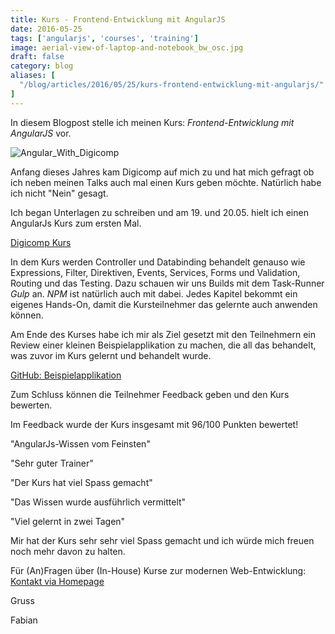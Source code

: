 ```yaml
---
title: Kurs - Frontend-Entwicklung mit AngularJS
date: 2016-05-25
tags: ['angularjs', 'courses', 'training']
image: aerial-view-of-laptop-and-notebook_bw_osc.jpg
draft: false
category: blog
aliases: [
  "/blog/articles/2016/05/25/kurs-frontend-entwicklung-mit-angularjs/"
]
---
```


In diesem Blogpost stelle ich meinen Kurs: _Frontend-Entwicklung mit AngularJS_ vor.

![Angular_With_Digicomp](https://cdn.offering.solutions/img/images/Angular_With_Digicomp.png)

Anfang dieses Jahres kam Digicomp auf mich zu und hat mich gefragt ob ich neben meinen Talks auch mal einen Kurs geben möchte. Natürlich habe ich nicht "Nein" gesagt.

Ich began Unterlagen zu schreiben und am 19. und 20.05. hielt ich einen AngularJs Kurs zum ersten Mal.

[Digicomp Kurs](https://www.digicomp.ch/weiterbildung/softwareentwicklungs-trainings/webentwicklung/javascript-kurse-und-workshops/frontend-entwicklung-mit-angularjs)

In dem Kurs werden Controller und Databinding behandelt genauso wie Expressions, Filter, Direktiven, Events, Services, Forms und Validation, Routing und das Testing. Dazu schauen wir uns Builds mit dem Task-Runner _Gulp_ an. _NPM_ ist natürlich auch mit dabei. Jedes Kapitel bekommt ein eigenes Hands-On, damit die Kursteilnehmer das gelernte auch anwenden können.

Am Ende des Kurses habe ich mir als Ziel gesetzt mit den Teilnehmern ein Review einer kleinen Beispielapplikation zu machen, die all das behandelt, was zuvor im Kurs gelernt und behandelt wurde.

[GitHub: Beispielapplikation](https://github.com/FabianGosebrink/ASPNET-ASPNETCore-AngularJS-Angular)

Zum Schluss können die Teilnehmer Feedback geben und den Kurs bewerten.

Im Feedback wurde der Kurs insgesamt mit 96/100 Punkten bewertet!

"AngularJs-Wissen vom Feinsten"

"Sehr guter Trainer"

"Der Kurs hat viel Spass gemacht"

"Das Wissen wurde ausführlich vermittelt"

"Viel gelernt in zwei Tagen"

Mir hat der Kurs sehr sehr viel Spass gemacht und ich würde mich freuen noch mehr davon zu halten.

Für (An)Fragen über (In-House) Kurse zur modernen Web-Entwicklung: [Kontakt via Homepage](http://fabian-gosebrink.com/)

Gruss

Fabian
